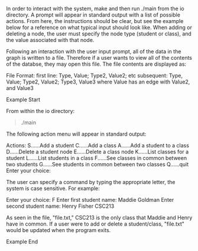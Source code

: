 In order to interact with the system, make and then run ./main from the io directory. A prompt will appear in standard output with a list of possible actions. From here, the instructions should be clear, but see the example below for a reference on what typical input should look like. When adding or deleting a node, the user must specify the node type (student or class), and the value associated with that node. 

Following an interaction with the user input prompt, all of the data in the graph is written to a file. Therefore if a user wants to view all of the contents of the databse, they may open this file. The file contents are displayed as: 

File Format: 
first line:  Type, Value; Type2, Value2; etc
subsequent: Type, Value; Type2, Value2; Type3, Value3 where Value has an edge with Value2, and Value3


Example Start

From within the io directory: 
> ./main

The following action menu will appear in standard output: 

Actions:
S......Add a student
C......Add a class
A......Add a student to a class
D......Delete a student node
E......Delete a class node
K......List classes for a student
L......List students in a class
F......See classes in common between two students
G......See students in common between two classes
Q......quit
Enter your choice:

The user can specify a command by typing the appropriate letter, the system is case sensitive. For example: 

Enter your choice: F
Enter first student name: Maddie Goldman
Enter second student name: Henry Fisher
CSC213

As seen in the file, "file.txt," CSC213 is the only class that Maddie and Henry have in common. If a user were to 
add or delete a student/class, "file.txt" would be updated when the program exits. 

Example End



